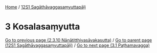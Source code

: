 
[Home](/) / [12S1 Sagāthāvaggasaṃyuttapāḷi](../12S1.md)

# 3 Kosalasaṃyutta


[Go to previous page (2.3.10 Nānātitthiyasāvakasutta)](2/2.3/2.3.10.md) / [Go to parent page (12S1 Sagāthāvaggasaṃyuttapāḷi)](0.md) / [Go to next page (3.1 Paṭhamavagga)](3/3.1.md)



